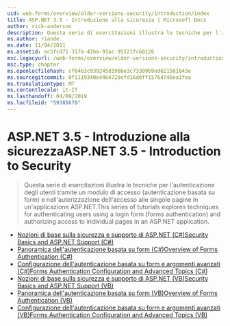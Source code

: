 ```yaml
---
uid: web-forms/overview/older-versions-security/introduction/index
title: ASP.NET 3.5 - Introduzione alla sicurezza | Microsoft Docs
author: rick-anderson
description: Questa serie di esercitazioni illustra le tecniche per l'autenticazione degli utenti tramite un modulo di accesso (autenticazione basata su form) e autorizzare l'accesso alle singole pagine...
ms.author: riande
ms.date: 11/04/2011
ms.assetid: ac5fcd71-317a-41ba-91ac-95121fc68126
msc.legacyurl: /web-forms/overview/older-versions-security/introduction
msc.type: chapter
ms.openlocfilehash: cf64b3c939245d196be3c73309b9ed621581043e
ms.sourcegitcommit: 0f1119340e4464720cfd16d0ff15764746ea1fea
ms.translationtype: MT
ms.contentlocale: it-IT
ms.lasthandoff: 04/09/2019
ms.locfileid: "59385670"
---
```

# <a name="aspnet-35---introduction-to-security"></a><span data-ttu-id="af2d1-103">ASP.NET 3.5 - Introduzione alla sicurezza</span><span class="sxs-lookup"><span data-stu-id="af2d1-103">ASP.NET 3.5 - Introduction to Security</span></span>

> <span data-ttu-id="af2d1-104">Questa serie di esercitazioni illustra le tecniche per l'autenticazione degli utenti tramite un modulo di accesso (autenticazione basata su form) e nell'autorizzazione dell'accesso alle singole pagine in un'applicazione ASP.NET.</span><span class="sxs-lookup"><span data-stu-id="af2d1-104">This series of tutorials explores techniques for authenticating users using a login form (forms authentication) and authorizing access to individual pages in an ASP.NET application.</span></span>


- [<span data-ttu-id="af2d1-105">Nozioni di base sulla sicurezza e supporto di ASP.NET (C#)</span><span class="sxs-lookup"><span data-stu-id="af2d1-105">Security Basics and ASP.NET Support (C#)</span></span>](security-basics-and-asp-net-support-cs.md)
- [<span data-ttu-id="af2d1-106">Panoramica dell'autenticazione basata su form (C#)</span><span class="sxs-lookup"><span data-stu-id="af2d1-106">Overview of Forms Authentication (C#)</span></span>](an-overview-of-forms-authentication-cs.md)
- [<span data-ttu-id="af2d1-107">Configurazione dell'autenticazione basata su form e argomenti avanzati (C#)</span><span class="sxs-lookup"><span data-stu-id="af2d1-107">Forms Authentication Configuration and Advanced Topics (C#)</span></span>](forms-authentication-configuration-and-advanced-topics-cs.md)
- [<span data-ttu-id="af2d1-108">Nozioni di base sulla sicurezza e supporto di ASP.NET (VB)</span><span class="sxs-lookup"><span data-stu-id="af2d1-108">Security Basics and ASP.NET Support (VB)</span></span>](security-basics-and-asp-net-support-vb.md)
- [<span data-ttu-id="af2d1-109">Panoramica dell'autenticazione basata su form (VB)</span><span class="sxs-lookup"><span data-stu-id="af2d1-109">Overview of Forms Authentication (VB)</span></span>](an-overview-of-forms-authentication-vb.md)
- [<span data-ttu-id="af2d1-110">Configurazione dell'autenticazione basata su form e argomenti avanzati (VB)</span><span class="sxs-lookup"><span data-stu-id="af2d1-110">Forms Authentication Configuration and Advanced Topics (VB)</span></span>](forms-authentication-configuration-and-advanced-topics-vb.md)
